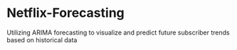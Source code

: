 # Netflix-Forecasting
Utilizing ARIMA forecasting to visualize and predict future subscriber trends based on historical data
